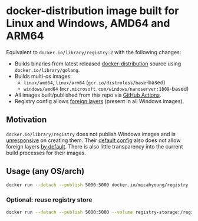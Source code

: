 # docker-distribution image built for Linux and Windows, AMD64 and ARM64

Equivalent to `docker.io/library/registry:2` with the following changes:
  * Builds binaries from latest released [docker-distribution](https://github.com/distribution/distribution/releases) source using `docker.io/library/golang`.
  * Builds multi-os images:
    * `linux/amd64`, `linux/arm64` (`gcr.io/distroless/base`-based)
    * `windows/amd64` (`mcr.microsoft.com/windows/nanoserver:1809`-based)
  * All images built/published from this repo via [GitHub Actions](https://github.com/micahyoung/registry-image/actions).
  * Registry config allows [foreign layers](https://github.com/distribution/distribution/blob/main/docs/spec/manifest-v2-2.md) (present in all Windows images).

## Motivation
`docker.io/library/registry` does not publish Windows images and is [unresponsive](https://github.com/docker/distribution-library-image/pull/42) on creating them. Their [default config](https://github.com/docker/distribution-library-image/blob/master/config-example.yml) also does not allow foreign layers [by default](https://github.com/distribution/distribution/issues/2795). There is also little transparency into the current build processes for their images.

## Usage (any OS/arch)
```bash
docker run --detach --publish 5000:5000 docker.io/micahyoung/registry
```

### Optional: reuse registry store
```bash
docker run --detach --publish 5000:5000 --volume registry-storage:/registry-storage docker.io/micahyoung/registry
```
